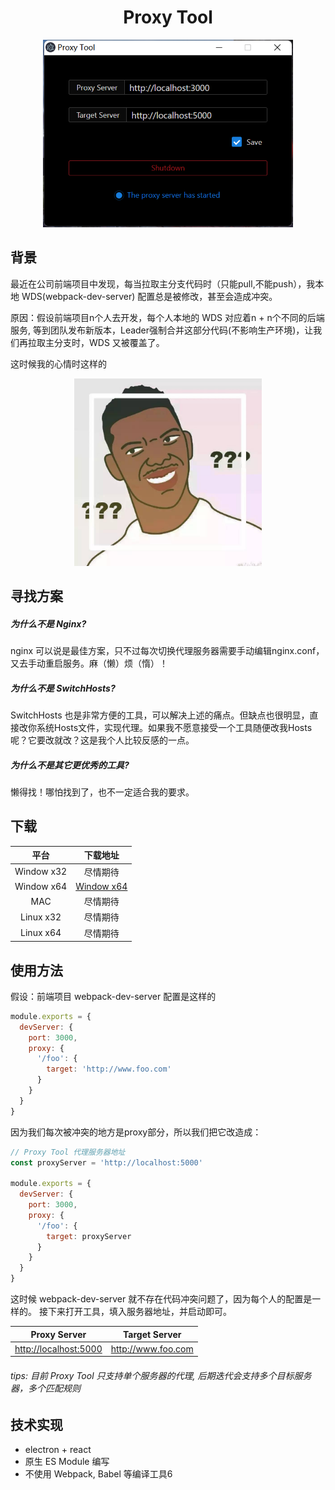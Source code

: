 <h1 align="center">Proxy Tool</h1>
<p align="center"><img src="./images/y.png" width="400"/></p>

## 背景

最近在公司前端项目中发现，每当拉取主分支代码时（只能pull,不能push），我本地 WDS(webpack-dev-server)  配置总是被修改，甚至会造成冲突。

原因：假设前端项目n个人去开发，每个人本地的 WDS 对应着n + n个不同的后端服务, 等到团队发布新版本，Leader强制合并这部分代码(不影响生产环境)，让我们再拉取主分支时，WDS 又被覆盖了。

这时候我的心情时这样的

<p align="center"><img src="./images/x.jpg" width="300"/></p>

## 寻找方案

##### 为什么不是 Nginx?

nginx 可以说是最佳方案，只不过每次切换代理服务器需要手动编辑nginx.conf，又去手动重启服务。麻（懒）烦（惰）！
<br>

##### 为什么不是 SwitchHosts?

SwitchHosts 也是非常方便的工具，可以解决上述的痛点。但缺点也很明显，直接改你系统Hosts文件，实现代理。如果我不愿意接受一个工具随便改我Hosts呢？它要改就改？这是我个人比较反感的一点。
<br>

##### 为什么不是其它更优秀的工具?

懒得找！哪怕找到了，也不一定适合我的要求。

## 下载

  |     平台    |                                              下载地址                                                        |
  |:-----------:|:-----------------------------------------------------------------------------------------------------------:|
  |Window x32   |尽情期待                                                                                                      |
  |Window x64   |[Window x64](https://balqish-oss-service.oss-cn-shenzhen.aliyuncs.com/proxy-tool/Proxy%20Tool_x64_v1.0.0.exe)|
  |MAC          |尽情期待                                                                                                      |
  |Linux x32    |尽情期待                                                                                                      |
  |Linux x64    |尽情期待                                                                                                      |

## 使用方法

假设：前端项目 webpack-dev-server 配置是这样的

```js
module.exports = {
  devServer: {
    port: 3000,
    proxy: {
      '/foo': {
        target: 'http://www.foo.com'
      }
    }
  }
}
```

因为我们每次被冲突的地方是proxy部分，所以我们把它改造成：

```js
// Proxy Tool 代理服务器地址
const proxyServer = 'http://localhost:5000'

module.exports = {
  devServer: {
    port: 3000,
    proxy: {
      '/foo': {
        target: proxyServer
      }
    }
  }
}

```

这时候 webpack-dev-server 就不存在代码冲突问题了，因为每个人的配置是一样的。
接下来打开工具，填入服务器地址，并启动即可。

  |        Proxy Server   |     Target Server  |
  |:---------------------:|:------------------:|
  |<http://localhost:5000>|<http://www.foo.com>|

###### tips: 目前 Proxy Tool 只支持单个服务器的代理, 后期迭代会支持多个目标服务器，多个匹配规则

## 技术实现

  - electron + react
  - 原生 ES Module 编写
  - 不使用 Webpack, Babel 等编译工具6
